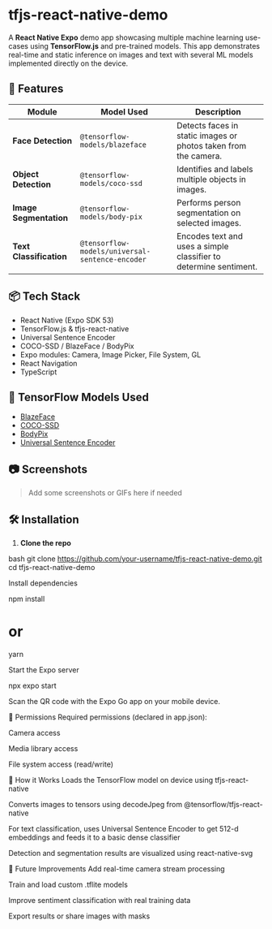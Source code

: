 # tfjs-react-native-demo

A **React Native Expo** demo app showcasing multiple machine learning use-cases using **TensorFlow.js** and pre-trained models. This app demonstrates real-time and static inference on images and text with several ML models implemented directly on the device.

## 🚀 Features

| Module              | Model Used                         | Description |
|---------------------|-------------------------------------|-------------|
| **Face Detection**  | `@tensorflow-models/blazeface`      | Detects faces in static images or      photos taken from the camera. |
| **Object Detection**| `@tensorflow-models/coco-ssd`       | Identifies and labels multiple objects in images. |
| **Image Segmentation** | `@tensorflow-models/body-pix`   | Performs person segmentation on selected images. |
| **Text Classification** | `@tensorflow-models/universal-sentence-encoder` | Encodes text and uses a simple classifier to determine sentiment. |

## 📦 Tech Stack

- React Native (Expo SDK 53)
- TensorFlow.js & tfjs-react-native
- Universal Sentence Encoder
- COCO-SSD / BlazeFace / BodyPix
- Expo modules: Camera, Image Picker, File System, GL
- React Navigation
- TypeScript

## 🧠 TensorFlow Models Used

- [BlazeFace](https://github.com/tensorflow/tfjs-models/tree/master/blazeface)
- [COCO-SSD](https://github.com/tensorflow/tfjs-models/tree/master/coco-ssd)
- [BodyPix](https://github.com/tensorflow/tfjs-models/tree/master/body-pix)
- [Universal Sentence Encoder](https://github.com/tensorflow/tfjs-models/tree/master/universal-sentence-encoder)

## 📷 Screenshots

> Add some screenshots or GIFs here if needed

## 🛠 Installation

1. **Clone the repo**

bash
git clone https://github.com/your-username/tfjs-react-native-demo.git
cd tfjs-react-native-demo


Install dependencies

npm install
# or
yarn


Start the Expo server

npx expo start

Scan the QR code with the Expo Go app on your mobile device.



📌 Permissions
Required permissions (declared in app.json):

Camera access

Media library access

File system access (read/write)

🧪 How it Works
Loads the TensorFlow model on device using tfjs-react-native

Converts images to tensors using decodeJpeg from @tensorflow/tfjs-react-native

For text classification, uses Universal Sentence Encoder to get 512-d embeddings and feeds it to a basic dense classifier

Detection and segmentation results are visualized using react-native-svg

🧱 Future Improvements
Add real-time camera stream processing

Train and load custom .tflite models

Improve sentiment classification with real training data

Export results or share images with masks
